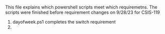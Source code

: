 This file explains which powershell scripts meet which requiremetns. The scripts were finished before requirement changes on 9/28/23 for CSIS-119

1. dayofweek.ps1 completes the switch requirement
2. 
